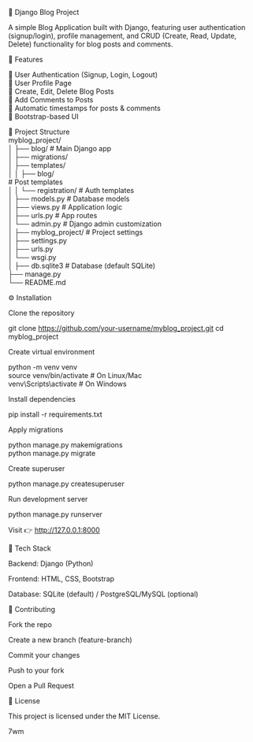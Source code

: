 📝 Django Blog Project

A simple Blog Application built with Django, featuring user authentication (signup/login), profile management, and CRUD (Create, Read, Update, Delete) functionality for blog posts and comments.</br>

🚀 Features</br>

🔐 User Authentication (Signup, Login, Logout)</br>
👤 User Profile Page</br>
📝 Create, Edit, Delete Blog Posts</br>
💬 Add Comments to Posts</br>
📅 Automatic timestamps for posts & comments</br>
🎨 Bootstrap-based UI</br>


📂 Project Structure</br>
myblog_project/</br>
│
├── blog/                      # Main Django app</br>
│   ├── migrations/</br>
│   ├── templates/</br>
│   │   ├── blog/     </br>         # Post templates</br>
│   │   └── registration/      # Auth templates</br>
│   ├── models.py              # Database models</br>
│   ├── views.py               # Application logic</br>
│   ├── urls.py                # App routes</br>
│   └── admin.py               # Django admin customization</br>
│
├── myblog_project/            # Project settings</br>
│   ├── settings.py</br>
│   ├── urls.py</br>
│   └── wsgi.py</br>
│
├── db.sqlite3                 # Database (default SQLite)</br>
├── manage.py</br>
└── README.md</br>

⚙️ Installation</br>

Clone the repository</br>

git clone https://github.com/your-username/myblog_project.git
cd myblog_project</br>


Create virtual environment</br>

python -m venv venv</br>
source venv/bin/activate      # On Linux/Mac</br>
venv\Scripts\activate         # On Windows</br>


Install dependencies</br>

pip install -r requirements.txt</br>


Apply migrations</br>

python manage.py makemigrations</br>
python manage.py migrate</br>


Create superuser</br>

python manage.py createsuperuser</br>


Run development server</br>

python manage.py runserver</br>


Visit 👉 http://127.0.0.1:8000</br>

📌 Tech Stack</br>

Backend: Django (Python)</br>

Frontend: HTML, CSS, Bootstrap</br>

Database: SQLite (default) / PostgreSQL/MySQL (optional)</br>

🤝 Contributing</br>

Fork the repo</br>

Create a new branch (feature-branch)</br>

Commit your changes</br>

Push to your fork</br>

Open a Pull Request</br>

📜 License</br>

This project is licensed under the MIT License.

7wm
